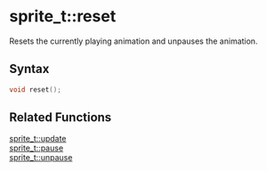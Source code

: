 # sprite_t::reset

Resets the currently playing animation and unpauses the animation.

## Syntax

```cpp
void reset();
```

## Related Functions

[sprite_t::update](https://github.com/RandyGaul/cute_framework/blob/master/docs/graphics/sprite/update.md)  
[sprite_t::pause](https://github.com/RandyGaul/cute_framework/blob/master/docs/graphics/sprite/pause.md)  
[sprite_t::unpause](https://github.com/RandyGaul/cute_framework/blob/master/docs/graphics/sprite/unpause.md)  
